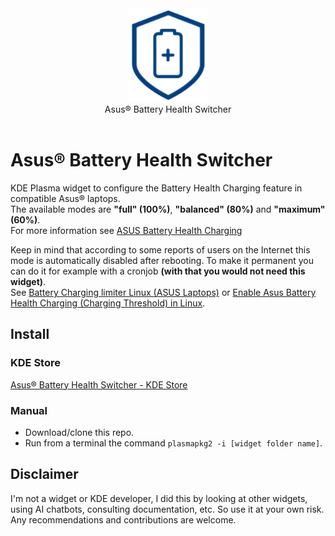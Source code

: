 <div align="center">
<picture>
  <source media="(prefers-color-scheme: dark)" srcset="logo.png">
  <img alt="Logo" src="logo.png" height="150px">
</picture>
<br>
Asus® Battery Health Switcher
</div>
<br>

# Asus® Battery Health Switcher
KDE Plasma widget to configure the Battery Health Charging feature in compatible Asus® laptops.  
The available modes are **"full" (100%)**, **"balanced" (80%)** and **"maximum" (60%)**.  
For more information see [ASUS Battery Health Charging](https://www.asus.com/us/support/FAQ/1032726/)

Keep in mind that according to some reports of users on the Internet this mode is automatically disabled after rebooting. 
To make it permanent you can do it for example with a cronjob **(with that you would not need this widget)**.  
See [Battery Charging limiter Linux (ASUS Laptops)](https://github.com/sreejithag/battery-charging-limiter-linux) or [Enable Asus Battery Health Charging (Charging Threshold) in Linux](https://www.youtube.com/watch?v=BacV_hvaXfU).

## Install

### KDE Store
[Asus® Battery Health Switcher - KDE Store](https://store.kde.org/p/2075212/)

### Manual
- Download/clone this repo.
- Run from a terminal the command `plasmapkg2 -i [widget folder name]`.

## Disclaimer
I'm not a widget or KDE developer, I did this by looking at other widgets, using AI chatbots, consulting documentation, etc. So use it at your own risk.
Any recommendations and contributions are welcome.
